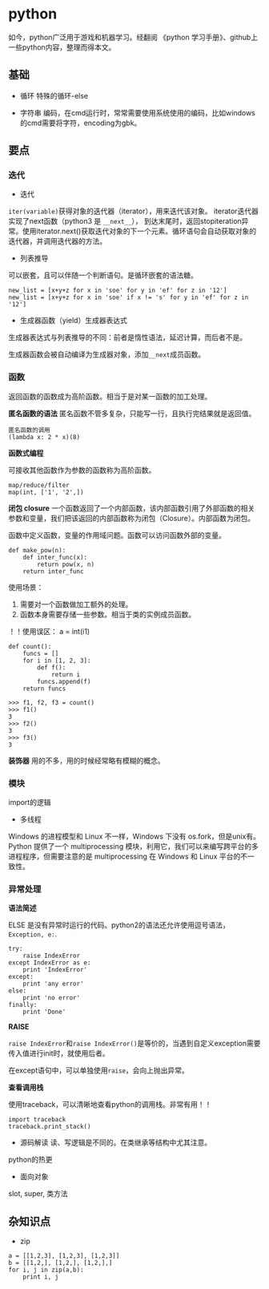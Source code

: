 # python
如今，python广泛用于游戏和机器学习。经翻阅 《python 学习手册》、github上一些python内容，整理而得本文。
## 基础
+ 循环
特殊的循环-else

+ 字符串
编码，在cmd运行时，常常需要使用系统使用的编码，比如windows的cmd需要将字符，encoding为gbk。

## 要点
### 迭代

+ 迭代

`iter(variable)`获得对象的迭代器（iterator），用来迭代该对象。
iterator迭代器实现了next函数（python3 是 `__next__`）， 到达末尾时，返回stopiteration异常。使用iterator.next()获取迭代对象的下一个元素。循环语句会自动获取对象的迭代器，并调用迭代器的方法。

+ 列表推导

可以嵌套，且可以伴随一个判断语句。是循环嵌套的语法糖。
```
new_list = [x+y+z for x in 'soe' for y in 'ef' for z in '12']
new_list = [x+y+z for x in 'soe' if x != 's' for y in 'ef' for z in '12']
```
+ 生成器函数（yield）生成器表达式

生成器表达式与列表推导的不同：前者是惰性语法，延迟计算，而后者不是。

生成器函数会被自动编译为生成器对象，添加`__next`成员函数。

### 函数

返回函数的函数成为高阶函数。相当于是对某一函数的加工处理。

**匿名函数的语法**
匿名函数不管多复杂，只能写一行，且执行完结果就是返回值。

```
匿名函数的调用
(lambda x: 2 * x)(8)
```

**函数式编程**

可接收其他函数作为参数的函数称为高阶函数。
```
map/reduce/filter
map(int, ['1', '2',])

```
**闭包 closure**
一个函数返回了一个内部函数，该内部函数引用了外部函数的相关参数和变量，我们把该返回的内部函数称为闭包（Closure）。内部函数为闭包。

函数中定义函数，变量的作用域问题。函数可以访问函数外部的变量。
```
def make_pow(n):
    def inter_func(x):
        return pow(x, n)
    return inter_func
```

使用场景：
1. 需要对一个函数做加工额外的处理。
2. 函数本身需要存储一些参数。相当于类的实例成员函数。

！！使用误区：
a = int(i1) 
```
def count():
    funcs = []
    for i in [1, 2, 3]:
        def f():
            return i
        funcs.append(f)
    return funcs

>>> f1, f2, f3 = count()
>>> f1()
3
>>> f2()
3
>>> f3()
3
```

**装饰器**
用的不多，用的时候经常略有模糊的概念。

### 模块
 
import的逻辑



+ 多线程

Windows 的进程模型和 Linux 不一样，Windows 下没有 os.fork，但是unix有。
Python 提供了一个 multiprocessing 模块，利用它，我们可以来编写跨平台的多进程程序，但需要注意的是 multiprocessing 在 Windows 和 Linux 平台的不一致性。

### 异常处理

**语法简述**

ELSE 是没有异常时运行的代码。python2的语法还允许使用逗号语法，`Exception, e:`.
```
try:
    raise IndexError
except IndexError as e:
    print 'IndexError'
except:
    print 'any error'
else:
    print 'no error'
finally:
    print 'Done'
```

**RAISE**

`raise IndexError`和`raise IndexError()`是等价的，当遇到自定义exception需要传入值进行init时，就使用后者。

在except语句中，可以单独使用`raise`，会向上抛出异常。   

**查看调用栈**

使用traceback，可以清晰地查看python的调用栈。非常有用！！
```
import traceback
traceback.print_stack()
```

+ 源码解读
读、写逻辑是不同的。在类继承等结构中尤其注意。


python的热更

+ 面向对象

slot, super, 类方法


## 杂知识点
+ zip
```
a = [[1,2,3], [1,2,3], [1,2,3]]
b = [[1,2,], [1,2,], [1,2,],]
for i, j in zip(a,b):
    print i, j
```



